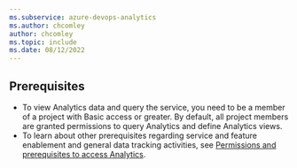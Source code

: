 ```yaml
---
ms.subservice: azure-devops-analytics
ms.author: chcomley
author: chcomley
ms.topic: include
ms.date: 08/12/2022
---
```


<a id="prerequisites">  </a>

## Prerequisites  

- To view Analytics data and query the service, you need to be a member of a project with Basic access or greater. By default, all project members are granted permissions to query Analytics and define Analytics views.
- To learn about other prerequisites regarding service and feature enablement and general data tracking activities, see [Permissions and prerequisites to access Analytics](../analytics/analytics-permissions-prerequisites.md).

 